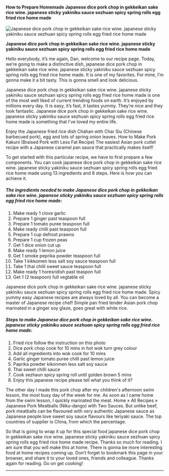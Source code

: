            

#### How to Prepare Homemade Japanese dice pork chop in gekkeikan sake rice wine. japanese sticky yakiniku sauce sezhuan spicy spring rolls egg fried rice home made

![Japanese dice pork chop in gekkeikan sake rice wine. japanese sticky yakiniku sauce sezhuan spicy spring rolls egg fried rice home made](https://img-global.cpcdn.com/recipes/5e5592a522ce7e20/751x532cq70/japanese-dice-pork-chop-in-gekkeikan-sake-rice-wine-japanese-sticky-yakiniku-sauce-sezhuan-spicy-sp-recipe-main-photo.jpg)

**Japanese dice pork chop in gekkeikan sake rice wine. japanese sticky yakiniku sauce sezhuan spicy spring rolls egg fried rice home made**

Hello everybody, it’s me again, Dan, welcome to our recipe page. Today, we’re going to make a distinctive dish, japanese dice pork chop in gekkeikan sake rice wine. japanese sticky yakiniku sauce sezhuan spicy spring rolls egg fried rice home made. It is one of my favorites. For mine, I’m gonna make it a bit tasty. This is gonna smell and look delicious.

Japanese dice pork chop in gekkeikan sake rice wine. japanese sticky yakiniku sauce sezhuan spicy spring rolls egg fried rice home made is one of the most well liked of current trending foods on earth. It’s enjoyed by millions every day. It is easy, it’s fast, it tastes yummy. They’re nice and they look fantastic. Japanese dice pork chop in gekkeikan sake rice wine. japanese sticky yakiniku sauce sezhuan spicy spring rolls egg fried rice home made is something that I’ve loved my entire life.

Enjoy the Japanese fried rice dish Chahan with Char Siu (Chinese barbecued pork), egg and lots of spring onion leaves. How to Make Pork Kakuni (Braised Pork with Less Fat Recipe) The easiest Asian pork cutlet recipe with a Japanese caramel pan sauce that practically makes itself!

To get started with this particular recipe, we have to first prepare a few components. You can cook japanese dice pork chop in gekkeikan sake rice wine. japanese sticky yakiniku sauce sezhuan spicy spring rolls egg fried rice home made using 13 ingredients and 8 steps. Here is how you can achieve it.

##### The ingredients needed to make Japanese dice pork chop in gekkeikan sake rice wine. japanese sticky yakiniku sauce sezhuan spicy spring rolls egg fried rice home made:

1.  Make ready 1 clove garlic
2.  Prepare 1 ginger past teaspoon full
3.  Prepare 1 tomato puree teaspoon full
4.  Make ready chilli past teaspoon full
5.  Prepare 1 cup defrost prawns
6.  Prepare 1 cup frozen peas
7.  Get 1 dice onion cut up
8.  Make ready 1 lemon juice
9.  Get 1 smoke peprika powder teaspoon full
10.  Take 1 kikkomen less salt soy sauce teaspoon full
11.  Take 1 thai chilli sweet sauce teaspoon full
12.  Make ready 1 horesridish past teaspon full
13.  Get 1 (2 teaspoon) full vegtable oil

Japanese dice pork chop in gekkeikan sake rice wine. japanese sticky yakiniku sauce sezhuan spicy spring rolls egg fried rice home made. Spicy yummy easy Japanese recipes are always loved by all. You can become a master of Japanese recipe chef! Simple pan fried tender Asian pork chop marinated in a ginger soy glaze, goes great with white rice.

##### Steps to make Japanese dice pork chop in gekkeikan sake rice wine. japanese sticky yakiniku sauce sezhuan spicy spring rolls egg fried rice home made:

1.  Fried rice follow the instruction on this photo
2.  Dice pork chop cook for 10 mins in hot wok turn grey colour
3.  Add all ingredients into wok cook for 10 mins
4.  Garlic ginger tomato puree chilli past lemon juice
5.  Paprika powder kikonmen less salt soy sauce
6.  Thai sweet chilli sauce
7.  Cook sezhaun spicy spring roll until golden brown 5 mins
8.  Enjoy this japanese recipe please tell what you think of it?

The other day I made this pork chop after my children's afternoon swim lesson, the most busy day of the week for me. As soon as I came home from the swim lesson, I quickly marinated the meat. Home » All Recipes » Japanese Pork Meatballs (Niku-dango) with Two Sauces. But unlike beef, pork meatballs can be flavoured with very authentic Japanese sauce as Japanese people love sweet soy sauce flavours like teriyaki sauce. The top countries of supplier is China, from which the percentage.

So that is going to wrap it up for this special food japanese dice pork chop in gekkeikan sake rice wine. japanese sticky yakiniku sauce sezhuan spicy spring rolls egg fried rice home made recipe. Thanks so much for reading. I am sure that you will make this at home. There is gonna be more interesting food at home recipes coming up. Don’t forget to bookmark this page in your browser, and share it to your loved ones, friends and colleague. Thanks again for reading. Go on get cooking!

* * *
